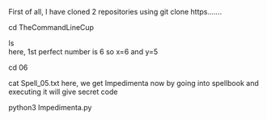 First of all, I have cloned 2 repositories using git clone https.......


cd TheCommandLineCup 

ls       <br>   here, 1st perfect number is 6 so x=6 and y=5 <br>


cd 06          


cat Spell_05.txt           here, we get Impedimenta now by going into spellbook and executing it will give secret code


python3 Impedimenta.py 



